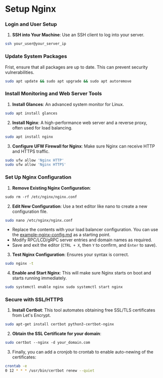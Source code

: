 # Setup Nginx

### **Login and User Setup**

1. **SSH into Your Machine**: Use an SSH client to log into your server.

```bash
ssh your_user@your_server_ip
```

### **Update System Packages**

Frist, ensure that all packages are up to date. This can prevent security vulnerabilities.

```bash
sudo apt update && sudo apt upgrade && sudo apt autoremove
```

### **Install Monitoring and Web Server Tools**

1. **Install Glances**: An advanced system monitor for Linux.

```bash
sudo apt install glances
```

2. **Install Nginx**: A high-performance web server and a reverse proxy, often used for load balancing.

```bash
sudo apt install nginx
```

3. **Configure UFW Firewall for Nginx**: Make sure Nginx can receive HTTP and HTTPS traffic.

```bash
sudo ufw allow 'Nginx HTTP' 
sudo ufw allow 'Nginx HTTPS'
```

### **Set Up Nginx Configuration**

1. **Remove Existing Nginx Configuration**:

```bash
sudo rm -rf /etc/nginx/nginx.conf
```

2. **Edit New Configuration**: Use a text editor like nano to create a new configuration file.

```bash
sudo nano /etc/nginx/nginx.conf
```

* Replace the contents with your load balancer configuration. You can use the [example-nginx-config.md](example-nginx-config.md "mention") as a starting point.
* Modify RPC/LCD/gRPC server entries and domain names as required.
* Save and exit the editor (`CTRL + X`, then `Y` to confirm, and `Enter` to save).

3. **Test Nginx Configuration**: Ensures your syntax is correct.

```bash
sudo nginx -t
```

4. **Enable and Start Nginx**: This will make sure Nginx starts on boot and starts running immediately.

```bash
sudo systemctl enable nginx sudo systemctl start nginx
```

### **Secure with SSL/HTTPS**

1. **Install Certbot**: This tool automates obtaining free SSL/TLS certificates from Let's Encrypt.

```bash
sudo apt-get install certbot python3-certbot-nginx
```

2. **Obtain the SSL Certificate for your domain**:

```bash
sudo certbot --nginx -d your_domain.com
```

3. Finally, you can add a cronjob to crontab to enable auto-newing of the certificates:

```bash
crontab -e
0 12 * * * /usr/bin/certbot renew --quiet
```
